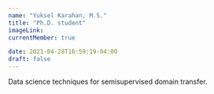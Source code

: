 ```yaml
---
name: "Yuksel Karahan, M.S."
title: "Ph.D. student"
imageLink: 
currentMember: true

date: 2021-04-28T16:59:19-04:00
draft: false
---
```


Data science techniques for semisupervised domain transfer.
